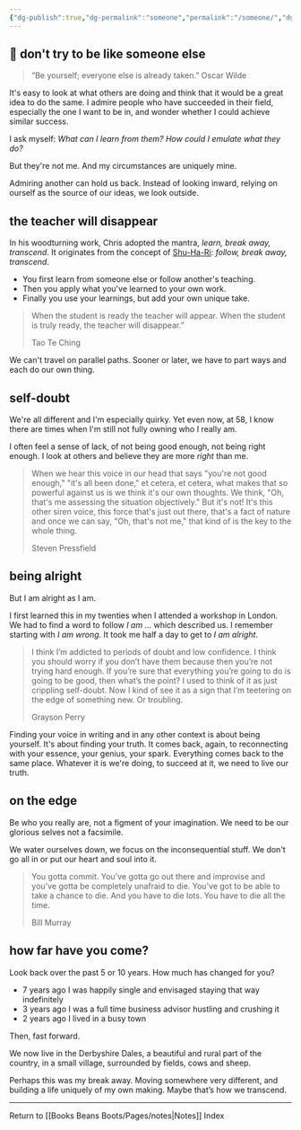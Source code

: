 ```yaml
---
{"dg-publish":true,"dg-permalink":"someone","permalink":"/someone/","dgHomeLink":true,"dgPassFrontmatter":false}
---
```



## 🌿 don't try to be like someone else

> “Be yourself; everyone else is already taken.” Oscar Wilde

It's easy to look at what others are doing and think that it would be a great idea to do the same. I admire people who have succeeded in their field, especially the one I want to be in, and wonder whether I could achieve similar success.

I ask myself: _What can I learn from them? How could I emulate what they do?_

But they're not me. And my circumstances are uniquely mine.

Admiring another can hold us back. Instead of looking inward, relying on ourself as the source of our ideas, we look outside.

## the teacher will disappear

In his woodturning work, Chris adopted the mantra, _learn, break away, transcend_. It originates from the concept of [Shu-Ha-Ri](https://betterhumans.pub/10-japanese-concepts-for-self-improvement-and-a-balanced-life-42cf0be2da1a): _follow, break away, transcend_.

-   You first learn from someone else or follow another's teaching.
-   Then you apply what you've learned to your own work.
-   Finally you use your learnings, but add your own unique take.

> When the student is ready the teacher will appear. When the student is truly ready, the teacher will disappear.”
> 
> Tao Te Ching

We can't travel on parallel paths. Sooner or later, we have to part ways and each do our own thing.

## self-doubt

We're all different and I'm especially quirky. Yet even now, at 58, I know there are times when I'm still not fully owning who I really am.

I often feel a sense of lack, of not being good enough, not being right enough. I look at others and believe they are more _right_ than me.

> When we hear this voice in our head that says "you're not good enough," "it's all been done," et cetera, et cetera, what makes that so powerful against us is we think it's our own thoughts. We think, "Oh, that's me assessing the situation objectively." But it's not! It's this other siren voice, this force that's just out there, that's a fact of nature and once we can say, "Oh, that's not me," that kind of is the key to the whole thing.
> 
> Steven Pressfield

## being alright

But I am alright as I am.

I first learned this in my twenties when I attended a workshop in London. We had to find a word to follow _I am ..._ which described us. I remember starting with _I am wrong_. It took me half a day to get to _I am alright_.

> I think I’m addicted to periods of doubt and low confidence. I think you should worry if you don’t have them because then you’re not trying hard enough. If you’re sure that everything you’re going to do is going to be good, then what’s the point? I used to think of it as just crippling self-doubt. Now I kind of see it as a sign that I’m teetering on the edge of something new. Or troubling.
> 
> Grayson Perry

Finding your voice in writing and in any other context is about being yourself. It's about finding your truth. It comes back, again, to reconnecting with your essence, your genius, your spark. Everything comes back to the same place. Whatever it is we're doing, to succeed at it, we need to live our truth.

## on the edge

Be who you really are, not a figment of your imagination. We need to be our glorious selves not a facsimile.

We water ourselves down, we focus on the inconsequential stuff. We don't go all in or put our heart and soul into it.

> You gotta commit. You've gotta go out there and improvise and you've gotta be completely unafraid to die. You've got to be able to take a chance to die. And you have to die lots. You have to die all the time.
> 
> Bill Murray

## how far have you come?

Look back over the past 5 or 10 years. How much has changed for you?

-   7 years ago I was happily single and envisaged staying that way indefinitely
-   3 years ago I was a full time business advisor hustling and crushing it
-   2 years ago I lived in a busy town

Then, fast forward.

We now live in the Derbyshire Dales, a beautiful and rural part of the country, in a small village, surrounded by fields, cows and sheep.

Perhaps this was my break away. Moving somewhere very different, and building a life uniquely of my own making. Maybe that’s how we transcend.

---

Return to [[Books Beans Boots/Pages/notes|Notes]] Index